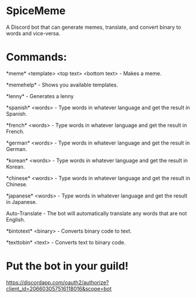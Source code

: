 # SpiceMeme
A Discord bot that can generate memes, translate, and convert binary to words and vice-versa.

# Commands:

\*meme\* \<template\> \<top text\> \<bottom text\> - Makes a meme.

\*memehelp\* - Shows you available templates.

\*lenny\* - Generates a lenny

\*spanish\* \<words\> - Type words in whatever language and get the result in Spanish.

\*french\* \<words\> - Type words in whatever language and get the result in French.

\*german\* \<words\> - Type words in whatever language and get the result in German.

\*korean\* \<words\> - Type words in whatever language and get the result in Korean.

\*chinese\* \<words\> - Type words in whatever language and get the result in Chinese.

\*japanese\* \<words\> - Type words in whatever language and get the result in Japanese.

Auto-Translate - The bot will automatically translate any words that are not English.

\*bintotext\* \<binary\> - Converts binary code to text.

\*texttobin\* \<text\> - Converts text to binary code.

# Put the bot in your guild!

https://discordapp.com/oauth2/authorize?client_id=206603057516118016&scope=bot
